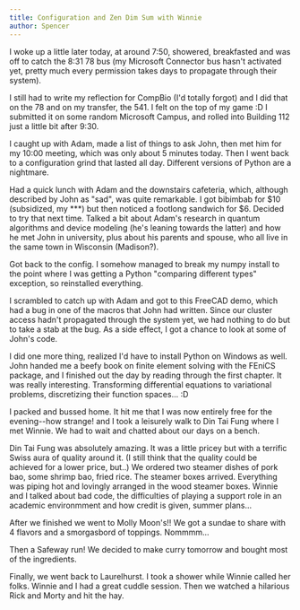 ```yaml
---
title: Configuration and Zen Dim Sum with Winnie
author: Spencer
---
```


I woke up a little later today, at around 7:50, showered, breakfasted and was off to catch the 8:31 78 bus (my Microsoft Connector bus hasn't activated yet, pretty much every permission takes days to propagate through their system).

I still had to write my reflection for CompBio (I'd totally forgot) and I did that on the 78 and on my transfer, the 541. I felt on the top of my game :D I submitted it on some random Microsoft Campus, and rolled into Building 112 just a little bit after 9:30.

I caught up with Adam, made a list of things to ask John, then met him for my 10:00 meeting, which was only about 5 minutes today. Then I went back to a configuration grind that lasted all day. Different versions of Python are a nightmare.

Had a quick lunch with Adam and the downstairs cafeteria, which, although described by John as "sad", was quite remarkable. I got bibimbab for $10 (subsidized, my ***) but then noticed a footlong sandwich for $6. Decided to try that next time. Talked a bit about Adam's research in quantum algorithms and device modeling (he's leaning towards the latter) and how he met John in university, plus about his parents and spouse, who all live in the same town in Wisconsin (Madison?).

Got back to the config. I somehow managed to break my numpy install to the point where I was getting a Python "comparing different types" exception, so reinstalled everything.

I scrambled to catch up with Adam and got to this FreeCAD demo, which had a bug in one of the macros that John had written. Since our cluster access hadn't propagated through the system yet, we had nothing to do but to take a stab at the bug. As a side effect, I got a chance to look at some of John's code.

I did one more thing, realized I'd have to install Python on Windows as well. John handed me a beefy book on finite element solving with the FEniCS package, and I finished out the day by reading through the first chapter. It was really interesting. Transforming differential equations to variational problems, discretizing their function spaces... :D

I packed and bussed home. It hit me that I was now entirely free for the evening--how strange! and I took a leisurely walk to Din Tai Fung where I met Winnie. We had to wait and chatted about our days on a bench.

Din Tai Fung was absolutely amazing. It was a little pricey but with a terrific Swiss aura of quality around it. (I still think that the quality could be achieved for a lower price, but..) We ordered two steamer dishes of pork bao, some shrimp bao, fried rice. The steamer boxes arrived. Everything was piping hot and lovingly arranged in the wood steamer boxes. Winnie and I talked about bad code, the difficulties of playing a support role in an academic environmment and how credit is given, summer plans...

After we finished we went to Molly Moon's!! We got a sundae to share with 4 flavors and a smorgasbord of toppings. Nommmm...

Then a Safeway run! We decided to make curry tomorrow and bought most of the ingredients.

Finally, we went back to Laurelhurst. I took a shower while Winnie called her folks. Winnie and I had a great cuddle session. Then we watched a hilarious Rick and Morty and hit the hay.




